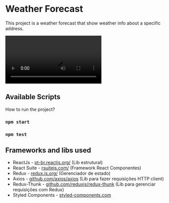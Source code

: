 # Weather Forecast

This project is a weather forecast that show weather info about a specific address.

![Weather Forecast Video](https://user-images.githubusercontent.com/19713358/176558532-1bc4f38b-b0ee-40b8-b27b-ef9ff6e8192a.mov)

## Available Scripts

How to run the project?

### `npm start`

### `npm test`

## Frameworks and libs used

- ReactJs - <a href="https://pt-br.reactjs.org/">pt-br.reactjs.org/</a> (Lib estrutural)
- React Suite - <a href="https://rsuitejs.com/">rsuitejs.com/</a> (Framework React Componentes)
- Redux - <a href="https://redux.js.org/">redux.js.org/</a> (Gerenciador de estado)
- Axios - <a href="https://github.com/axios/axios">github.com/axios/axios</a> (Lib para fazer requisições HTTP client)
- Redux-Thunk - <a href="https://github.com/reduxjs/redux-thunk">github.com/reduxjs/redux-thunk</a> (Lib para gerenciar requisições com Redux)
- Styled Components - <a href="https://styled-components.com">styled-components.com</a> 